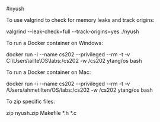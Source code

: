 #nyush

To use valgrind to check for memory leaks and track origins:

valgrind --leak-check=full --track-origins=yes ./nyush

To run a Docker container on Windows:

docker run -i --name cs202 --privileged --rm -t -v C:\Users\ailte\OS\labs:/cs202 -w /cs202 ytang/os bash

To run a Docker container on Mac:

docker run -i --name cs202 --privileged --rm -t -v /Users/ahmetilten/OS/labs:/cs202 -w /cs202 ytang/os bash

To zip specific files:

zip nyush.zip Makefile *.h *.c
